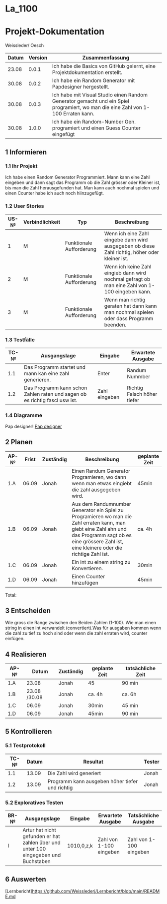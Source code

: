 # La_1100
# Projekt-Dokumentation

Weissleder/ Oesch

| Datum | Version | Zusammenfassung                                              |
| ----- | ------- | ------------------------------------------------------------ |
|  23.08     | 0.0.1   | Ich habe die Basics von GitHub gelernt, eine Projektdokumentation erstellt. |
|  30.08     | 0.0.2   | Ich habe ein Random Generator mit Papdesigner hergestellt.       |
|  30.08     | 0.0.3   | Ich habe mit Visual Studio einen Random Generator gemacht und ein Spiel programiert, wo man die eine Zahl von 1-100 Erraten kann.   |
|  30.08     | 1.0.0   | Ich habe ein Random-Number Gen. programiert und einen Guess Counter eingefügt |
## 1 Informieren

### 1.1 Ihr Projekt

Ich habe einen Random Generator Programmiert. Mann kann eine Zahl eingeben und dann sagt das Programm ob die Zahl grösser oder Kleiner ist, bis man die Zahl herausgefunden hat. Man kann auch nochmal spielen und einen Counter habe ich auch noch hiinzugefügt.

### 1.2 User Stories

| US-№ | Verbindlichkeit | Typ  | Beschreibung                       |
| ---- | --------------- | ---- | ---------------------------------- |
| 1    |       M         | Funktionale Aufforderung   | Wenn ich eine Zahl eingebe dann wird ausgegeben ob diese Zahl richtig, höher oder kleiner ist.|
| 2    |       M         | Funktionale Aufforderung   | Wenn ich keine Zahl eingieb dann wird nochmal gefragt ob man eine Zahl von 1-100 eingeben kann.|
| 3    |       M         | Funktionale Aufforderung   | Wenn man richtig geraten hat dann kann man nochmal spielen oder dass Programm beenden. |




### 1.3 Testfälle

| TC-№ | Ausgangslage | Eingabe | Erwartete Ausgabe |
| ---- | ------------ | ------- | ----------------- |
| 1.1  |   Das Programm startet und mann kan eine zahl generieren. | Enter | Randum Nummber     |
| 1.2  |   Das Programm kann schon Zahlen raten und sagen ob es richtig fascl usw ist.        |   Zahl eingeben    |   Richtig Falsch höher tiefer                |



### 1.4 Diagramme

Pap designer!
[Pap designer](https://user-images.githubusercontent.com/110892382/186108874-1a546741-325c-49ab-a1d8-f2568cda83b4.png)


## 2 Planen

| AP-№ | Frist | Zuständig | Beschreibung | geplante Zeit |
| ---- | ----- | --------- | ------------ | ------------- |
| 1.A  |  06.09   |   Jonah   |     Einen Randum Generator Programieren, wo dann wenn man etwas eingiebt die zahl ausgegeben wird.       |     45min         |
| 1.B  |  06.09   |   Jonah   |     Aus dem Randumnumber Generator ein Spiel zu Programieren wo man die Zahl erraten kann, man giebt eine Zahl ahn und das Programm sagt ob es eine grössere Zahl ist, eine kleinere oder die richtige Zahl ist. |    ca. 4h           |
| 1.C  |  06.09   |   Jonah   |     Ein int zu einem string zu Konvertieren. | 30min |
| 1.D    |  06.09   | Jonah    |  Einen Counter hinzufügen   |  45min  |
Total: 





## 3 Entscheiden

Wie gross die Range zwischen den Beiden Zahlen (1-100). Wie man einen string in einen int verwandelt (convertiert).Was für ausgaben kommen wenn die zahl zu tief zu hoch sind oder wenn die zahl erraten wird, counter einfügen.

## 4 Realisieren

| AP-№ | Datum | Zuständig | geplante Zeit | tatsächliche Zeit |
| ---- | ----- | --------- | ------------- | ----------------- |
| 1.A  |   23.08    |    Jonah |      45        |       90 min          |
| 1.B  |    23.08 /30.08   |    Jonah |     ca. 4h        |    ca. 6h           |
| 1.C  |   06.09    |    Jonah |   30min | 45 min |
|  1.D | 06.09    | Jonah    |  45min  | 90 min   |

## 5 Kontrollieren

### 5.1 Testprotokoll

| TC-№ | Datum | Resultat | Tester |
| ---- | ----- | -------- | ------ |
| 1.1  |   13.09    |  Die Zahl wird generiert     |   Jonah     |
| 1.2  |    13.09  |   Programm kann ausgeben höher tiefer und richtig    |  Jonah      |



### 5.2 Exploratives Testen

| BR-№ | Ausgangslage | Eingabe | Erwartete Ausgabe | Tatsächliche Ausgabe |
| ---- | ------------ | ------- | ----------------- | -------------------- |
| I    |  Artur hat nicht gefunden er hat zahlen über und unter 100 eingegeben und Buchstaben      |   1010,0,z,k   |      Zahl von 1-100 eingeben  | Zahl von 1-100 eingeben  |



## 6 Auswerten

[Lernbericht]https://github.com/Weisslederj/Lernbericht/blob/main/README.md
